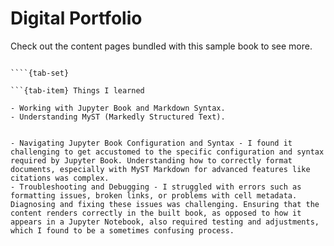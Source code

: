 # Digital Portfolio

Check out the content pages bundled with this sample book to see more.

```{tableofcontents}

````{tab-set}

```{tab-item} Things I learned

- Working with Jupyter Book and Markdown Syntax.
- Understanding MyST (Markedly Structured Text).
```

 ```{tab-item} Things I found difficult

- Navigating Jupyter Book Configuration and Syntax - I found it challenging to get accustomed to the specific configuration and syntax required by Jupyter Book. Understanding how to correctly format documents, especially with MyST Markdown for advanced features like citations was complex.
- Troubleshooting and Debugging - I struggled with errors such as formatting issues, broken links, or problems with cell metadata. Diagnosing and fixing these issues was challenging. Ensuring that the content renders correctly in the built book, as opposed to how it appears in a Jupyter Notebook, also required testing and adjustments, which I found to be a sometimes confusing process.
```
````
